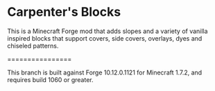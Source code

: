 Carpenter's Blocks
================

This is a Minecraft Forge mod that adds slopes and a variety of vanilla inspired blocks that support covers, side covers, overlays, dyes and chiseled patterns.

================

This branch is built against Forge 10.12.0.1121 for Minecraft 1.7.2, and requires build 1060 or greater.
